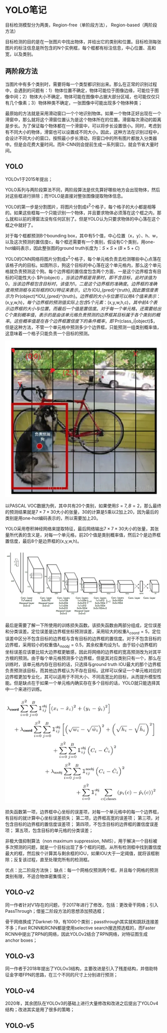 # YOLO笔记

目标检测模型分为两类，Region-free（单阶段方法）， Region-based（两阶段方法）

目标检测的目的是在一张图片中找出物体，并给出它的类别和位置。目标检测每张图片的标注信息是所包含的N个实例框，每个框都有标注信息，中心位置、高和宽，以及类别。

## 两阶段方法

当图片中有多个类别时，需要将每一个类型都识别出来。那么在正常的识别过程中，会遇到的问题有：1）物体位置不确定，物体可能位于图像边缘，可能位于图像中间；2）物体大小不确定，物体可能在图像中占据大部分区域，也可能仅仅只有几个像素；3）物体种类不确定，一张图像中可能出现多个物体种类；

最原始的方法就是采用滑动窗口一个个地识别物体。如果一个物体正好出现在一个滑窗中，那么就将这个滑窗位置认为是这个物体所在的位置。滑窗每次滑动的距离是步长。为了保证每个物体都在一个滑窗中，可以将步长设置很小。同时，考虑到有不同大小的物体，滑窗也可以设置成不同大小。因此，这种方法在识别过程中，会设计不同大小的窗口，按照最小步长滑动，将窗口中的所有图片都放入分类器中。但是会花费大量时间。而R-CNN则会提前生成一系列窗口，就会节省大量时间。

## YOLO

YOLOv1于2015年提出；

YOLO系列与两阶段算法不同，两阶段算法是优先算好哪些地方会出现物体，然后对这些框进行排除；而YOLO是直接对整张图像提取物体信息。

YOLO的第一步是分割图片，将图片分割成$s^2$个格子，每个格子的大小都是相等的。如果这些框每一个只能识别一个物体，并且要求物体必须落在这个框之内，那么就和以前的滑窗法没有任何区别了。但是YOLO认为只要求物体的中心落在这个框之中就好了。

对于每个框都预测B个bounding box，其中有5个值，中心位置（x，y）、h、w，以及这次预测的置信度c，每个框还需要有一个类别，假设有C个类别，用one-hot编码表示，因此整张图的ground truth长度为：$S \times S \times (B \times 5 + C)$

YOLO的CNN网络将图片分割成$s^2$个格子，每个单元格负责去检测哪些中心点落在该格子内的目标。如图所示，狗这个目标的中心落在这个单元格内，那么这个单元格就负责预测这个狗。每个边界框的置信度包含两个方面，一是这个边界框含有目标的可能性大小 $Pr(object) $，当该边界框是背景时，即不含目标，此时该值为0，当该边界框包含目标时，该值为1，二是这个边界框的准确度。边界框的准确度用预测框与实际框的IOU特征来表示，记为$ IOU_{pred}^{truth}$,因此置信度表示为$ Pr(object)*IOU_{pred}^{truth}$。边界框的大小与位置可以用4个值来表示：$(x,y,w,h)$，每个边界框的预测值实际上包含5个元素：$(x,y,w,h,c)$，其中前4个表示边界框的大小与位置，而最后一个值是置信度。对于每一个单元格，还需要给出C个类别概率值，表示的是由该单元格负责预测的边界框其目标属于各个类别的概率。这些概率值是在各个边界框置信度下的条件概率，即$ Pr(class_i|object)$，但是这种方法，不管一个单元格中预测多少个边界框，只能预测一组类别概率值，这意味着一个格子只能负责一个目标的预测。

![img1](./figures/Snipaste_2023-04-24_20-42-59.png)

以PASCAL VOC数据为例，其中共有20个类别，如果使用$S=7, B=2$，那么最终的预测结果就是$7 \times 7 \times 30$大小的张量，30的计算是5乘以2加上20，因为最后的类别是用one-hot编码表示的，所以需要加上20。

YOLO采用卷积神经网络来提取特征，最后网络输出$7 \times 7 \times 30$大小的张量，其张量所代表的含义是，对每一个单元格，前20个值是类别概率值，然后2个是边界框置信度，最后8个是边界框的(x,y,w,h)。

![img2](./figures/Snipaste_2023-04-24_23-20-13.png)

最后是需要了解一下所使用的训练损失函数。该损失函数由两部分组成，定位误差和分类误差。定位误差是边界框坐标预测误差，采用较大的权重$\lambda_{coord}=5$，定位误差中区分不包含目标的边界框与含有目标的边界框的置信度。对于不包含目标的边界框，采用较小的权重值$\lambda_{noobj}=0.5$，其余权重均设为1。由于较小边界框的坐标误差应该要比较大边界框更敏感，因此将网络的边界框的宽高预测改为对其平方根的预测。由于每个单元格预测多个边界框，但是其对应类别只有一个，那么在训练时，该单元格内存在目标的话，只选择与ground truth IOU最大的那个边界框负责预测该目标，而其他边界框认为不存在目标。这样可以保证一个单元格对应的边界框更加专业化，其可以适用于不同大小、不同高宽比的目标，从而提升模型性能。但是缺点在于如果一个单元格内确实存在多个目标的话，YOLO就只能选择其中一个来进行训练。

![img2](./figures/Snipaste_2023-04-25_15-22-22.png)

损失函数第一项，边界框中心坐标的误差项，对每一个单元格中的每一个边界框，有目标的就计算中心坐标误差损失；
第二项，边界框高宽的误差项；
第三项，对包含目标的边界框的置信度误差项；
第四项，不包含目标的边界框的置信度误差项；
第五项，包含目标的单元格的分类误差；

非极大值抑制算法（non maximum suppression, NMS），用于解决一个目标被多次预测的问题，就是一个目标出现了多个框的问题。从所有检测框中找到置信度最大的框，然后挨个计算其与剩余框的IOU，如果IOU大于一定阈值，就将该框剔除；反复该过程，直至处理完所有的检测框。

优点：比二阶段方法快；
缺点：每一个网格仅预测两个框，并且每个网格的预测类别有限，不适合物体密集情况；

## YOLO-v2

同一作者针对V1存在的问题，于2017年进行了修改，包括：更改骨干网络；引入PassThrough；借鉴二阶段方法的思想添加预选框；

骨干网络换成了Darknet-19，有1000个类别；passthrough其实就和跳跃连接差不多；Fast RCNN和RCNN都是使用selective search搜选预选框的，而Faster RCNN中提出了RPN的网络，因此YOLOv2结合了RPN网络，对特征图生成anchor boxes；

## YOLO-v3

同一作者于2018年提出了YOLOv3结构，主要改进是引入了残差结构，并借助特征金字塔FPN的思路，在三个不同的尺寸上分别进行预测；

## YOLO-v4

2020年，其余团队在YOLOv3的基础上进行大量修改和改进之后提出了YOLOv4结构；改进其实是用了很多的策略；

## YOLO-v5


